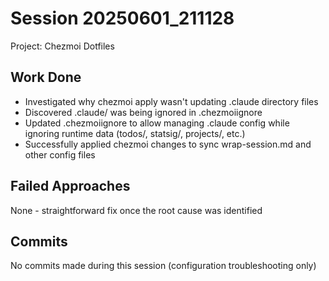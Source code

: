 # Session 20250601_211128
Project: Chezmoi Dotfiles

## Work Done
- Investigated why chezmoi apply wasn't updating .claude directory files
- Discovered .claude/ was being ignored in .chezmoiignore
- Updated .chezmoiignore to allow managing .claude config while ignoring runtime data (todos/, statsig/, projects/, etc.)
- Successfully applied chezmoi changes to sync wrap-session.md and other config files

## Failed Approaches
None - straightforward fix once the root cause was identified

## Commits
No commits made during this session (configuration troubleshooting only)